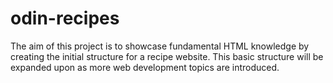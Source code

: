 # odin-recipes
The aim of this project is to showcase fundamental HTML knowledge by creating the initial structure for a recipe website. This basic structure will be expanded upon as more web development topics are introduced.